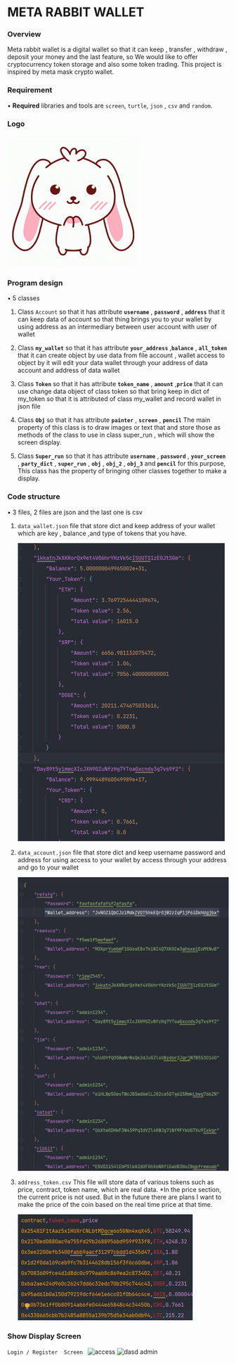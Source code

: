 # META RABBIT WALLET

### Overview

Meta rabbit wallet is a digital wallet so that it can keep , transfer , withdraw , deposit your money and the last
feature, so We would like to offer cryptocurrency token storage and also some token trading. This project is inspired by
meta mask crypto wallet.

### Requirement

• __Required__ libraries and tools are `screen`, `turtle`, `json` , `csv` and `random`.

### Logo

![rabbit](meta.gif) 

### Program design

• 5 classes

1. Class `Account` so that it has attribute  __`username`__ , __`password`__ , __`address`__ that it can keep data of
   account so that thing brings you to your wallet by using address as an intermediary between user account with user of
   wallet


2. Class __`my_wallet`__ so that it has attribute __`your_address`__ ,__`balance`__ , __`all_token`__
   that it can create object by use data from file account , wallet access to object by it will edit your data wallet
   through your address of data account and address of data wallet


3. Class __`Token`__ so that it has attribute __`token_name`__ , __`amount`__ ,__`price`__ that it can use change data
   object of class token so that bring keep in dict of my_token so that it is attributed of class my_wallet and record
   wallet in json file


4. Class __`Obj`__ so that it has attribute __`painter`__ , __`screen`__ , __`pencil`__ The main property of this class
   is to draw images or text that and store those as methods of the class to use in class super_run , which will show
   the screen display.


5. Class __`Super_run`__ so that it has attribute __`username`__ , __`password`__ , __`your_screen`__ , __`party_dict`__
   ,
   __`super_run`__ , __`obj`__ , __`obj_2`__ , __`obj_3`__ and __`pencil`__ for this purpose, This class has the
   property of bringing other classes together to make a display.

### Code structure

• 3 files, 2 files are json and the last one is csv

1. `data_wallet.json` file that store dict and keep address of your wallet which are key , balance ,and type of tokens
   that you have.

   ![wallet_data](wallet.gif)

2. `data_account.json` file that store dict and keep username password and address for using access to your wallet by
   access through your address and go to your wallet

   ![account_data](account.gif)


3. `address_token.csv` This file will store data of various tokens such as price, contract, token name, which are real
   data. *In the price section, the current price is not used. But in the future there are plans I want to make the
   price of the coin based on the real time price at that time.

   ![address_token](token.jpg)

### Show Display Screen
`Login / Register  Screen `
![access](login__.jpg)
![dasd](your_wallet.jpg)
admin

